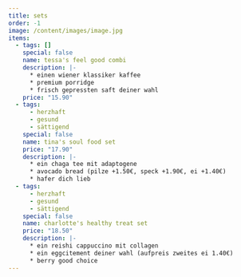 ```yaml
---
title: sets
order: -1
image: /content/images/image.jpg
items:
  - tags: []
    special: false
    name: tessa's feel good combi
    description: |-
      * e﻿inen wiener klassiker kaffee
      * p﻿remium porridge
      * f﻿risch gepressten saft deiner wahl
    price: "15.90"
  - tags:
      - herzhaft
      - gesund
      - sättigend
    special: false
    name: tina's soul food set
    price: "17.90"
    description: |-
      * e﻿in chaga tee mit adaptogene
      * a﻿vocado bread (pilze +1.50€, speck +1.90€, ei +1.40€)
      * h﻿afer dich lieb
  - tags:
      - herzhaft
      - gesund
      - sättigend
    special: false
    name: charlotte's healthy treat set
    price: "18.50"
    description: |-
      * e﻿in reishi cappuccino mit collagen
      * e﻿in eggcitement deiner wahl (aufpreis zweites ei 1.40€)
      * berry good choice
---
```

